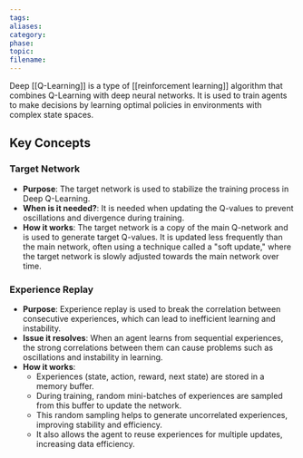 ```yaml
---
tags: 
aliases: 
category: 
phase: 
topic: 
filename:
---
```

Deep [[Q-Learning]] is a type of [[reinforcement learning]] algorithm that combines Q-Learning with deep neural networks. It is used to train agents to make decisions by learning optimal policies in environments with complex state spaces.

## Key Concepts

### Target Network

- **Purpose**: The target network is used to stabilize the training process in Deep Q-Learning.
- **When is it needed?**: It is needed when updating the Q-values to prevent oscillations and divergence during training.
- **How it works**: The target network is a copy of the main Q-network and is used to generate target Q-values. It is updated less frequently than the main network, often using a technique called a "soft update," where the target network is slowly adjusted towards the main network over time.

### Experience Replay

- **Purpose**: Experience replay is used to break the correlation between consecutive experiences, which can lead to inefficient learning and instability.
- **Issue it resolves**: When an agent learns from sequential experiences, the strong correlations between them can cause problems such as oscillations and instability in learning.
- **How it works**: 
  - Experiences (state, action, reward, next state) are stored in a memory buffer.
  - During training, random mini-batches of experiences are sampled from this buffer to update the network.
  - This random sampling helps to generate uncorrelated experiences, improving stability and efficiency.
  - It also allows the agent to reuse experiences for multiple updates, increasing data efficiency.

